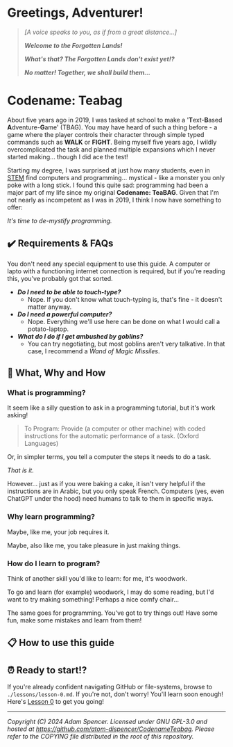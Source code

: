 # Greetings, Adventurer!

> *[A voice speaks to you, as if from a great distance...]*
>
> ***Welcome to the Forgotten Lands!***
>
> ***What's that? The Forgotten Lands don't exist yet!?***
>
> ***No matter! Together, we shall build them...***

# Codename: Teabag

About five years ago in 2019, I was tasked at school to make a '**T**ext-**B**ased **A**dventure-**G**ame' (TBAG).
You may have heard of such a thing before - a game where the player controls their character through simple typed commands such as **WALK**  or **FIGHT**.
Being myself five years ago, I wildly overcomplicated the task and planned multiple expansions which I never started making... though I did ace the test!

Starting my degree, I was surprised at just how many students, even in [STEM](https://www.britannica.com/topic/STEM-education) find computers and programming... mystical - like a monster you only poke with a long stick.
I found this quite sad: programming had been a major part of my life since my original **Codename: TeaBAG**.
Given that I'm not nearly as incompetent as I was in 2019, I think I now have something to offer:

*It's time to de-mystify programming.*

## ✔️ Requirements & FAQs

You don't need any special equipment to use this guide. A computer or lapto with a functioning internet connection is required, but if you're reading this, you've probably got that sorted.

- ***Do I need to be able to touch-type?***
  - Nope. If you don't know what touch-typing is, that's fine - it doesn't matter anyway.
- ***Do I need a powerful computer?***
  - Nope. Everything we'll use here can be done on what I would call a potato-laptop.
- ***What do I do if I get ambushed by goblins?***
  - You can try negotiating, but most goblins aren't very talkative. In that case, I recommend a *Wand of Magic Missiles*.

## 🤔 What, Why and How

### What is programming?
It seem like a silly question to ask in a programming tutorial, but it's work asking!

> To Program: Provide (a computer or other machine) with coded instructions for the automatic performance of a task. (Oxford Languages)

Or, in simpler terms, you tell a computer the steps it needs to do a task.

*That is it.*

However... just as if you were baking a cake, it isn't very helpful if the instructions are in Arabic, but you only speak French. Computers (yes, even ChatGPT under the hood) need humans to talk to them in specific ways.

### Why learn programming?

Maybe, like me, your job requires it.

Maybe, also like me, you take pleasure in just making things.

### How do I learn to program?
Think of another skill you'd like to learn: for me, it's woodwork.

To go and learn (for example) woodwork, I may do some reading, but I'd want to try making something! Perhaps a nice comfy chair...

The same goes for programming. You've got to try things out! Have some fun, make some mistakes and learn from them!

## 📋 How to use this guide

## ⏰ Ready to start!?
If you're already confident navigating GitHub or file-systems, browse to `./lessons/lesson-0.md`.
If you're not, don't worry! You'll learn soon enough! Here's [Lesson 0](/Lesson-0/lesson-0.md) to get you going!

---
*Copyright (C) 2024 Adam Spencer. Licensed under GNU GPL-3.0 and hosted at https://github.com/atom-dispencer/CodenameTeabag. Please refer to the COPYING file distributed in the root of this repository.*
